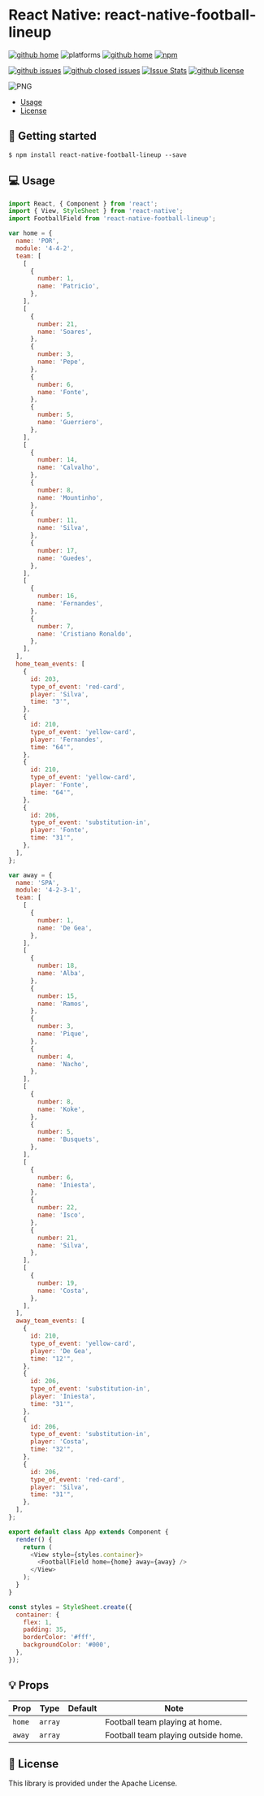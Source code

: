 # React Native: react-native-football-lineup

[![github home](http://img.shields.io/npm/v/react-native-football-lineup.svg?style=flat)](https://www.npmjs.com/package/react-native-football-lineup)
![platforms](https://img.shields.io/badge/platforms-Android%20%7C%20iOS-brightgreen.svg?style=flat&colorB=191A17)
[![github home](https://img.shields.io/badge/gaetanozappi-react--native--football--lineup-blue.svg?style=flat)](https://github.com/gaetanozappi/react-native-football-lineup)
[![npm](https://img.shields.io/npm/dm/react-native-football-lineup.svg?style=flat&colorB=007ec6)](https://www.npmjs.com/package/react-native-football-lineup)

[![github issues](https://img.shields.io/github/issues/gaetanozappi/react-native-football-lineup.svg?style=flat)](https://github.com/gaetanozappi/react-native-football-lineup/issues)
[![github closed issues](https://img.shields.io/github/issues-closed/gaetanozappi/react-native-football-lineup.svg?style=flat&colorB=44cc11)](https://github.com/gaetanozappi/react-native-football-lineup/issues?q=is%3Aissue+is%3Aclosed)
[![Issue Stats](https://img.shields.io/issuestats/i/github/gaetanozappi/react-native-football-lineup.svg?style=flat&colorB=44cc11)](http://github.com/gaetanozappi/react-native-football-lineup/issues)
[![github license](https://img.shields.io/github/license/gaetanozappi/react-native-football-lineup.svg)]()

![PNG](screenshot/react-native-football-lineup.png)

-   [Usage](#-usage)
-   [License](#-license)

## 📖 Getting started

`$ npm install react-native-football-lineup --save`

## 💻 Usage

```javascript
import React, { Component } from 'react';
import { View, StyleSheet } from 'react-native';
import FootballField from 'react-native-football-lineup';

var home = {
  name: 'POR',
  module: '4-4-2',
  team: [
    [
      {
        number: 1,
        name: 'Patricio',
      },
    ],
    [
      {
        number: 21,
        name: 'Soares',
      },
      {
        number: 3,
        name: 'Pepe',
      },
      {
        number: 6,
        name: 'Fonte',
      },
      {
        number: 5,
        name: 'Guerriero',
      },
    ],
    [
      {
        number: 14,
        name: 'Calvalho',
      },
      {
        number: 8,
        name: 'Mountinho',
      },
      {
        number: 11,
        name: 'Silva',
      },
      {
        number: 17,
        name: 'Guedes',
      },
    ],
    [
      {
        number: 16,
        name: 'Fernandes',
      },
      {
        number: 7,
        name: 'Cristiano Ronaldo',
      },
    ],
  ],
  home_team_events: [
    {
      id: 203,
      type_of_event: 'red-card',
      player: 'Silva',
      time: "3'",
    },
    {
      id: 210,
      type_of_event: 'yellow-card',
      player: 'Fernandes',
      time: "64'",
    },
    {
      id: 210,
      type_of_event: 'yellow-card',
      player: 'Fonte',
      time: "64'",
    },
    {
      id: 206,
      type_of_event: 'substitution-in',
      player: 'Fonte',
      time: "31'",
    },
  ],
};

var away = {
  name: 'SPA',
  module: '4-2-3-1',
  team: [
    [
      {
        number: 1,
        name: 'De Gea',
      },
    ],
    [
      {
        number: 18,
        name: 'Alba',
      },
      {
        number: 15,
        name: 'Ramos',
      },
      {
        number: 3,
        name: 'Pique',
      },
      {
        number: 4,
        name: 'Nacho',
      },
    ],
    [
      {
        number: 8,
        name: 'Koke',
      },
      {
        number: 5,
        name: 'Busquets',
      },
    ],
    [
      {
        number: 6,
        name: 'Iniesta',
      },
      {
        number: 22,
        name: 'Isco',
      },
      {
        number: 21,
        name: 'Silva',
      },
    ],
    [
      {
        number: 19,
        name: 'Costa',
      },
    ],
  ],
  away_team_events: [
    {
      id: 210,
      type_of_event: 'yellow-card',
      player: 'De Gea',
      time: "12'",
    },
    {
      id: 206,
      type_of_event: 'substitution-in',
      player: 'Iniesta',
      time: "31'",
    },
    {
      id: 206,
      type_of_event: 'substitution-in',
      player: 'Costa',
      time: "32'",
    },
    {
      id: 206,
      type_of_event: 'red-card',
      player: 'Silva',
      time: "31'",
    },
  ],
};

export default class App extends Component {
  render() {
    return (
      <View style={styles.container}>
        <FootballField home={home} away={away} />
      </View>
    );
  }
}

const styles = StyleSheet.create({
  container: {
    flex: 1,
    padding: 35,
    borderColor: '#fff',
    backgroundColor: '#000',
  },
});

```

## 💡 Props

| Prop              | Type       | Default | Note                                                                                                       |
| ----------------- | ---------- | ------- | ---------------------------------------------------------------------------------------------------------- |
| `home`      | `array`   |  | Football team playing at home.
| `away`       | `array`   |  | Football team playing outside home.

## 📜 License
This library is provided under the Apache License.
